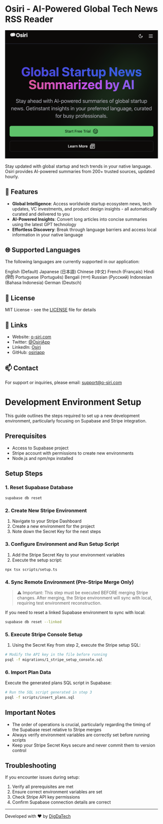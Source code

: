 # Osiri - AI-Powered Global Tech News RSS Reader

![Osiri Logo](public/assets/og-image.jpg)

Stay updated with global startup and tech trends in your native language. Osiri provides AI-powered summaries from 200+ trusted sources, updated hourly.

## 🌟 Features

- **Global Intelligence**: Access worldwide startup ecosystem news, tech updates, VC investments, and product design insights - all automatically curated and delivered to you
- **AI-Powered Insights**: Convert long articles into concise summaries using the latest GPT technology
- **Effortless Discovery**: Break through language barriers and access local information in your native language

## 🌐 Supported Languages

The following languages are currently supported in our application:

English (Default)
Japanese (日本語)
Chinese (中文)
French (Français)
Hindi (हिंदी)
Portuguese (Português)
Bengali (বাংলা)
Russian (Русский)
Indonesian (Bahasa Indonesia)
German (Deutsch)

## 📄 License

MIT License - see the [LICENSE](LICENSE) file for details

## 🔗 Links

- Website: [o-siri.com](https://o-siri.com)
- Twitter: [@OsiriApp](https://twitter.com/OsiriApp)
- LinkedIn: [Osiri](https://www.linkedin.com/company/osiri)
- GitHub: [osiriapp](https://github.com/osiriapp)

## 📫 Contact

For support or inquiries, please email: support@o-siri.com

# Development Environment Setup

This guide outlines the steps required to set up a new development environment, particularly focusing on Supabase and Stripe integration.

## Prerequisites

- Access to Supabase project
- Stripe account with permissions to create new environments
- Node.js and npm/npx installed

## Setup Steps

### 1. Reset Supabase Database

```bash
supabase db reset
```

### 2. Create New Stripe Environment

1. Navigate to your Stripe Dashboard
2. Create a new environment for the project
3. Note down the Secret Key for the next steps

### 3. Configure Environment and Run Setup Script

1. Add the Stripe Secret Key to your environment variables
2. Execute the setup script:

```bash
npx tsx scripts/setup.ts
```

### 4. Sync Remote Environment (Pre-Stripe Merge Only)

> ⚠️ Important: This step must be executed BEFORE merging Stripe changes. After merging, the Stripe environment will sync with local, requiring test environment reconstruction.

If you need to reset a linked Supabase environment to sync with local:

```bash
supabase db reset --linked
```

### 5. Execute Stripe Console Setup

1. Using the Secret Key from step 2, execute the Stripe setup SQL:

```bash
# Modify the API key in the file before running
psql -f migrations/1_stripe_setup_console.sql
```

### 6. Import Plan Data

Execute the generated plans SQL script in Supabase:

```bash
# Run the SQL script generated in step 3
psql -f scripts/insert_plans.sql
```

## Important Notes

- The order of operations is crucial, particularly regarding the timing of the Supabase reset relative to Stripe merges
- Always verify environment variables are correctly set before running scripts
- Keep your Stripe Secret Keys secure and never commit them to version control

## Troubleshooting

If you encounter issues during setup:

1. Verify all prerequisites are met
2. Ensure correct environment variables are set
3. Check Stripe API key permissions
4. Confirm Supabase connection details are correct

---

Developed with ❤️ by [DigDaTech](https://o-siri.com)

